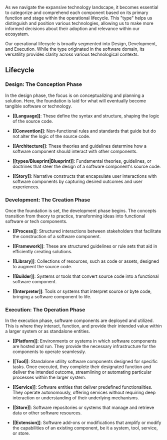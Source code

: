As we navigate the expansive technology landscape, it becomes essential to categorize and comprehend each component based on its primary function and stage within the operational lifecycle. This "type" helps us distinguish and position various technologies, allowing us to make more informed decisions about their adoption and relevance within our ecosystem.

Our operational lifecycle is broadly segmented into Design, Development, and Execution. While the type originated in the software domain, its versatility provides clarity across various technological contexts.

## Lifecycle

### **Design**: The Conception Phase

In the design phase, the focus is on conceptualizing and planning a solution. Here, the foundation is laid for what will eventually become tangible software or technology.

- **[[Language]]**: These define the syntax and structure, shaping the logic of the source code.
  
- **[[Convention]]**: Non-functional rules and standards that guide but do not alter the logic of the source code.

- **[[Architecture]]**: These theories and guidelines determine how a software component should interact with other components.

- **[[types/Blueprint|Blueprint]]**: Fundamental theories, guidelines, or doctrines that steer the design of a software component's source code.

- **[[Story]]**: Narrative constructs that encapsulate user interactions with software components by capturing desired outcomes and user experiences.

### **Development**: The Creation Phase

Once the foundation is set, the development phase begins. The concepts transition from theory to practice, transforming ideas into functional software or tech components.

- **[[Process]]**: Structured interactions between stakeholders that facilitate the construction of a software component.

- **[[Framework]]**: These are structured guidelines or rule sets that aid in efficiently creating solutions.

- **[[Library]]**: Collections of resources, such as code or assets, designed to augment the source code.

- **[[Builder]]**: Systems or tools that convert source code into a functional software component.

- **[[Interpreter]]**: Tools or systems that interpret source or byte code, bringing a software component to life.

### **Execution**: The Operation Phase

In the execution phase, software components are deployed and utilized. This is where they interact, function, and provide their intended value within a larger system or as standalone entities.

- **[[Platform]]**: Environments or systems in which software components are hosted and run. They provide the necessary infrastructure for the components to operate seamlessly.

- **[[Tool]]**: Standalone utility software components designed for specific tasks. Once executed, they complete their designated function and deliver the intended outcome, streamlining or automating particular processes within the larger system.

- **[[Service]]**: Software entities that deliver predefined functionalities. They operate autonomously, offering services without requiring deep interaction or understanding of their underlying mechanisms.

- **[[Store]]**: Software repositories or systems that manage and retrieve data or other software resources.

- **[[Extension]]**: Software add-ons or modifications that amplify or modify the capabilities of an existing component, be it a system, tool, service, or store.
